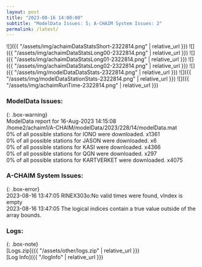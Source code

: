 ```yaml
---
layout: post
title: "2023-08-16 14:00:00"
subtitle: "ModelData Issues: 5; A-CHAIM System Issues: 2"
permalink: /latest/
---
```


![]({{ "/assets/img/achaimDataStatsShort-2322814.png" | relative_url }})
![]({{ "/assets/img/achaimDataStatsLong00-2322814.png" | relative_url }})
![]({{ "/assets/img/achaimDataStatsLong01-2322814.png" | relative_url }})
![]({{ "/assets/img/achaimDataStatsLong02-2322814.png" | relative_url }})
![]({{ "/assets/img/modelDataDataStats-2322814.png" | relative_url }})
![]({{ "/assets/img/modelDataStationStats-2322814.png" | relative_url }})
![]({{ "/assets/img/achaimRunTime-2322814.png" | relative_url }})


### ModelData Issues:  
  
{: .box-warning}  
 ModelData report for 16-Aug-2023 14:15:08   
 /home2/achaim1/A-CHAIM/modelData/2023/228/14/modelData.mat   
 0% of all possible stations for IONO were downloaded. x1361   
 0% of all possible stations for JASON were downloaded. x6   
 0% of all possible stations for KASI were downloaded. x4366   
 0% of all possible stations for QGN were downloaded. x297   
 0% of all possible stations for KARTVERKET were downloaded. x4075   
  
### A-CHAIM System Issues:  
  
{: .box-error}  
2023-08-16 13:47:05 RINEX303o:No valid times were found, vIndex is empty  
2023-08-16 13:47:05 The logical indices contain a true value outside of the array bounds.  

### Logs:  
  
{: .box-note}  
[Logs.zip]({{ "/assets/other/logs.zip" | relative_url }})  
[Log Info]({{ "/logInfo" | relative_url }})  

